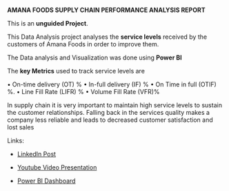 **AMANA FOODS SUPPLY CHAIN PERFORMANCE ANALYSIS REPORT**


This is an **unguided Project**.

This Data Analysis project analyses the  **service levels** received by the customers of Amana Foods in order to improve them.

The Data analysis and Visualization was done using **Power BI**

The **key Metrics** used to track service levels are

• On-time delivery (OT) %
• In-full delivery (IF) %
• On Time in full (OTIF) %.
• Line Fill Rate (LIFR) %
• Volume Fill Rate (VFR)%

 
In supply chain it is very important to maintain high service levels to sustain the customer relationships.  Falling back in the services quality makes a company less reliable and leads to decreased customer satisfaction and lost sales


Links:

- [LinkedIn Post](https://www.linkedin.com/posts/fasal-mohammed-497463311_businessintelligence-dataanalysis-powerbi-activity-7240638192499007488-13-4?utm_source=share&utm_medium=member_desktop)

- [Youtube Video Presentation](https://youtu.be/_bd52z5zvhg) 

- [Power BI Dashboard](https://app.powerbi.com/view?r=eyJrIjoiMjRiMGViZDMtZDhhMi00MjE5LWI5MjItZmRmN2EzMjQ2MjZjIiwidCI6ImM2ZTU0OWIzLTVmNDUtNDAzMi1hYWU5LWQ0MjQ0ZGM1YjJjNCJ9)
